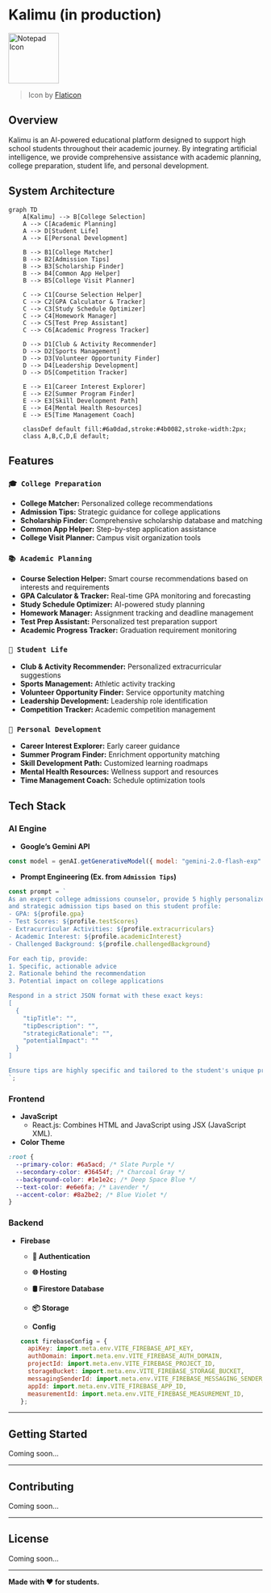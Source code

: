 # Kalimu (in production)

<img src="https://cdn-icons-png.flaticon.com/512/7329/7329446.png" alt="Notepad Icon" width="100"/>

> Icon by [Flaticon](https://www.flaticon.com/free-icon/notepad_7329446)

## Overview

Kalimu is an AI-powered educational platform designed to support high school students throughout their academic journey. By integrating artificial intelligence, we provide comprehensive assistance with academic planning, college preparation, student life, and personal development.

## System Architecture

```mermaid
graph TD
    A[Kalimu] --> B[College Selection]
    A --> C[Academic Planning]
    A --> D[Student Life]
    A --> E[Personal Development]

    B --> B1[College Matcher]
    B --> B2[Admission Tips]
    B --> B3[Scholarship Finder]
    B --> B4[Common App Helper]
    B --> B5[College Visit Planner]

    C --> C1[Course Selection Helper]
    C --> C2[GPA Calculator & Tracker]
    C --> C3[Study Schedule Optimizer]
    C --> C4[Homework Manager]
    C --> C5[Test Prep Assistant]
    C --> C6[Academic Progress Tracker]

    D --> D1[Club & Activity Recommender]
    D --> D2[Sports Management]
    D --> D3[Volunteer Opportunity Finder]
    D --> D4[Leadership Development]
    D --> D5[Competition Tracker]

    E --> E1[Career Interest Explorer]
    E --> E2[Summer Program Finder]
    E --> E3[Skill Development Path]
    E --> E4[Mental Health Resources]
    E --> E5[Time Management Coach]

    classDef default fill:#6a0dad,stroke:#4b0082,stroke-width:2px;
    class A,B,C,D,E default;

```

## Features

### `🎓 College Preparation`

- **College Matcher:** Personalized college recommendations
- **Admission Tips:** Strategic guidance for college applications
- **Scholarship Finder:** Comprehensive scholarship database and matching
- **Common App Helper:** Step-by-step application assistance
- **College Visit Planner:** Campus visit organization tools

### `📚 Academic Planning`

- **Course Selection Helper:** Smart course recommendations based on interests and requirements
- **GPA Calculator & Tracker:** Real-time GPA monitoring and forecasting
- **Study Schedule Optimizer:** AI-powered study planning
- **Homework Manager:** Assignment tracking and deadline management
- **Test Prep Assistant:** Personalized test preparation support
- **Academic Progress Tracker:** Graduation requirement monitoring

### `🌟 Student Life`

- **Club & Activity Recommender:** Personalized extracurricular suggestions
- **Sports Management:** Athletic activity tracking
- **Volunteer Opportunity Finder:** Service opportunity matching
- **Leadership Development:** Leadership role identification
- **Competition Tracker:** Academic competition management

### `🚀 Personal Development`

- **Career Interest Explorer:** Early career guidance
- **Summer Program Finder:** Enrichment opportunity matching
- **Skill Development Path:** Customized learning roadmaps
- **Mental Health Resources:** Wellness support and resources
- **Time Management Coach:** Schedule optimization tools


## Tech Stack  

### **AI Engine**
- **Google’s Gemini API**  
```javascript
const model = genAI.getGenerativeModel({ model: "gemini-2.0-flash-exp" });
```
- **Prompt Engineering (Ex. from `Admission Tips`)**
``` js
const prompt = `
As an expert college admissions counselor, provide 5 highly personalized 
and strategic admission tips based on this student profile:
- GPA: ${profile.gpa}
- Test Scores: ${profile.testScores}
- Extracurricular Activities: ${profile.extracurriculars}
- Academic Interest: ${profile.academicInterest}
- Challenged Background: ${profile.challengedBackground}

For each tip, provide:
1. Specific, actionable advice
2. Rationale behind the recommendation
3. Potential impact on college applications

Respond in a strict JSON format with these exact keys:
[
  {
    "tipTitle": "",
    "tipDescription": "",
    "strategicRationale": "",
    "potentialImpact": ""
  }
]

Ensure tips are highly specific and tailored to the student's unique profile.
`;
```

### **Frontend**
- **JavaScript**  
  - React.js: Combines HTML and JavaScript using JSX (JavaScript XML).
- **Color Theme**
```css
:root {
  --primary-color: #6a5acd; /* Slate Purple */
  --secondary-color: #36454f; /* Charcoal Gray */
  --background-color: #1e1e2c; /* Deep Space Blue */
  --text-color: #e6e6fa; /* Lavender */
  --accent-color: #8a2be2; /* Blue Violet */
}
```

### **Backend**
- **Firebase**
    - **🪪 Authentication**
    - **🌐 Hosting**
    - **🛢️ Firestore Database**
    - **📦 Storage**
      
    - **Config**
    ```js
    const firebaseConfig = {
      apiKey: import.meta.env.VITE_FIREBASE_API_KEY,
      authDomain: import.meta.env.VITE_FIREBASE_AUTH_DOMAIN,
      projectId: import.meta.env.VITE_FIREBASE_PROJECT_ID,
      storageBucket: import.meta.env.VITE_FIREBASE_STORAGE_BUCKET,
      messagingSenderId: import.meta.env.VITE_FIREBASE_MESSAGING_SENDER_ID,
      appId: import.meta.env.VITE_FIREBASE_APP_ID,
      measurementId: import.meta.env.VITE_FIREBASE_MEASUREMENT_ID,
    };
    ```
---

## Getting Started  

Coming soon...  

---

## Contributing  

Coming soon...  

---

## License  

Coming soon...  

---

**Made with ❤️ for students.**  
